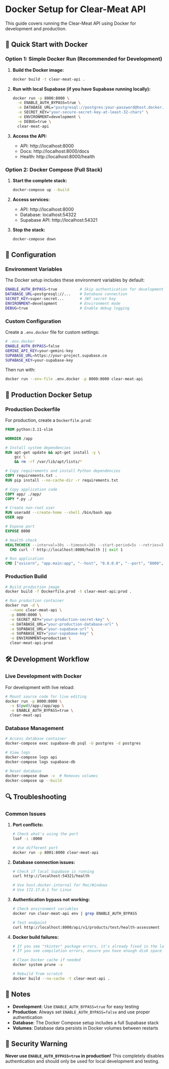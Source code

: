 # Docker Setup for Clear-Meat API

This guide covers running the Clear-Meat API using Docker for development and production.

## 🐳 **Quick Start with Docker**

### **Option 1: Simple Docker Run (Recommended for Development)**

1. **Build the Docker image:**
   ```bash
   docker build -t clear-meat-api .
   ```

2. **Run with local Supabase (if you have Supabase running locally):**
   ```bash
   docker run -p 8000:8000 \
     -e ENABLE_AUTH_BYPASS=true \
     -e DATABASE_URL="postgresql://postgres:your-password@host.docker.internal:54322/postgres" \
     -e SECRET_KEY="your-secure-secret-key-at-least-32-chars" \
     -e ENVIRONMENT=development \
     -e DEBUG=true \
     clear-meat-api
   ```

3. **Access the API:**
   - API: http://localhost:8000
   - Docs: http://localhost:8000/docs
   - Health: http://localhost:8000/health

### **Option 2: Docker Compose (Full Stack)**

1. **Start the complete stack:**
   ```bash
   docker-compose up --build
   ```

2. **Access services:**
   - API: http://localhost:8000
   - Database: localhost:54322
   - Supabase API: http://localhost:54321

3. **Stop the stack:**
   ```bash
   docker-compose down
   ```

## 🔧 **Configuration**

### **Environment Variables**

The Docker setup includes these environment variables by default:

```bash
ENABLE_AUTH_BYPASS=true          # Skip authentication for development
DATABASE_URL=postgresql://...    # Database connection
SECRET_KEY=super-secret...       # JWT secret key
ENVIRONMENT=development          # Environment mode
DEBUG=true                       # Enable debug logging
```

### **Custom Configuration**

Create a `.env.docker` file for custom settings:

```bash
# .env.docker
ENABLE_AUTH_BYPASS=false
GEMINI_API_KEY=your-gemini-key
SUPABASE_URL=https://your-project.supabase.co
SUPABASE_KEY=your-supabase-key
```

Then run with:
```bash
docker run --env-file .env.docker -p 8000:8000 clear-meat-api
```

## 🚀 **Production Docker Setup**

### **Production Dockerfile**

For production, create a `Dockerfile.prod`:

```dockerfile
FROM python:3.11-slim

WORKDIR /app

# Install system dependencies
RUN apt-get update && apt-get install -y \
    gcc \
    && rm -rf /var/lib/apt/lists/*

# Copy requirements and install Python dependencies
COPY requirements.txt .
RUN pip install --no-cache-dir -r requirements.txt

# Copy application code
COPY app/ ./app/
COPY *.py ./

# Create non-root user
RUN useradd --create-home --shell /bin/bash app
USER app

# Expose port
EXPOSE 8000

# Health check
HEALTHCHECK --interval=30s --timeout=30s --start-period=5s --retries=3 \
  CMD curl -f http://localhost:8000/health || exit 1

# Run application
CMD ["uvicorn", "app.main:app", "--host", "0.0.0.0", "--port", "8000", "--workers", "4"]
```

### **Production Build**

```bash
# Build production image
docker build -f Dockerfile.prod -t clear-meat-api:prod .

# Run production container
docker run -d \
  --name clear-meat-api \
  -p 8000:8000 \
  -e SECRET_KEY="your-production-secret-key" \
  -e DATABASE_URL="your-production-database-url" \
  -e SUPABASE_URL="your-supabase-url" \
  -e SUPABASE_KEY="your-supabase-key" \
  -e ENVIRONMENT=production \
  clear-meat-api-prod
```

## 🛠️ **Development Workflow**

### **Live Development with Docker**

For development with live reload:

```bash
# Mount source code for live editing
docker run -p 8000:8000 \
  -v $(pwd)/app:/app/app \
  -e ENABLE_AUTH_BYPASS=true \
  clear-meat-api
```

### **Database Management**

```bash
# Access database container
docker-compose exec supabase-db psql -U postgres -d postgres

# View logs
docker-compose logs api
docker-compose logs supabase-db

# Reset database
docker-compose down -v  # Removes volumes
docker-compose up --build
```

## 🔍 **Troubleshooting**

### **Common Issues**

1. **Port conflicts:**
   ```bash
   # Check what's using the port
   lsof -i :8000
   
   # Use different port
   docker run -p 8001:8000 clear-meat-api
   ```

2. **Database connection issues:**
   ```bash
   # Check if local Supabase is running
   curl http://localhost:54321/health
   
   # Use host.docker.internal for Mac/Windows
   # Use 172.17.0.1 for Linux
   ```

3. **Authentication bypass not working:**
   ```bash
   # Check environment variables
   docker run clear-meat-api env | grep ENABLE_AUTH_BYPASS
   
   # Test endpoint
   curl http://localhost:8000/api/v1/products/test/health-assessment
   ```

4. **Docker build failures:**
   ```bash
   # If you see "tkinter" package errors, it's already fixed in the latest version
   # If you see compilation errors, ensure you have enough disk space and memory
   
   # Clean Docker cache if needed
   docker system prune -a
   
   # Rebuild from scratch
   docker build --no-cache -t clear-meat-api .
   ```

## 📝 **Notes**

- **Development**: Use `ENABLE_AUTH_BYPASS=true` for easy testing
- **Production**: Always set `ENABLE_AUTH_BYPASS=false` and use proper authentication
- **Database**: The Docker Compose setup includes a full Supabase stack
- **Volumes**: Database data persists in Docker volumes between restarts

## 🚨 **Security Warning**

**Never use `ENABLE_AUTH_BYPASS=true` in production!** This completely disables authentication and should only be used for local development and testing. 